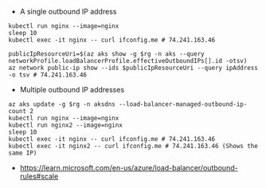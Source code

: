 - A single outbound IP address

```
kubectl run nginx --image=nginx
sleep 10
kubectl exec -it nginx -- curl ifconfig.me # 74.241.163.46

publicIpResourceUri=$(az aks show -g $rg -n aks --query networkProfile.loadBalancerProfile.effectiveOutboundIPs[].id -otsv)
az network public-ip show --ids $publicIpResourceUri --query ipAddress -o tsv # 74.241.163.46
```

- Multiple outbound IP addresses

```
az aks update -g $rg -n aksdns --load-balancer-managed-outbound-ip-count 2
kubectl run nginx --image=nginx
kubectl run nginx2 --image=nginx
sleep 10
kubectl exec -it nginx -- curl ifconfig.me # 74.241.163.46
kubectl exec -it nginx2 -- curl ifconfig.me # 74.241.163.46 (Shows the same IP)
```

- https://learn.microsoft.com/en-us/azure/load-balancer/outbound-rules#scale

